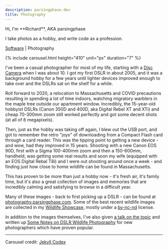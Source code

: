 ```yaml
---
description: parsingphase.dev
title: Photography
---
```

<link rel="stylesheet" href="https://use.fontawesome.com/releases/v5.8.2/css/all.css" integrity="sha384-oS3vJWv+0UjzBfQzYUhtDYW+Pj2yciDJxpsK1OYPAYjqT085Qq/1cq5FLXAZQ7Ay" crossorigin="anonymous">
Hi, I'm **Richard**, AKA parsingphase

I take photos as a hobby, and write code as a profession.

<p class="nav"><a href="/"> <i class="fas fa-laptop-code"></i> Software</a> | <i class="fas fa-camera"></i> Photography</p>

{% include carousel.html height="410" unit="px" duration="7" %}

I've been a casual photographer for most of my life, starting with a [Disc Camera](https://clickamericana.com/media/photography/what-happened-to-kodak-disc-camera-debuted-in-1982) when I was about 10.
I got my first DSLR in about 2005, and it was a background hobby for a few years until lighter devices improved enough to take over and 
the DSLRs sat on the shelf for a while.

Roll forward to 2020, a relocation to Massachusetts and COVID precautions resulting in spending a lot of time indoors, watching migratory warblers in
the maple tree outside our apartment window. Incredibly, the 15-year-old hobbyist DSLRs (Canon 350D and 400D, aka Digital Rebel XT and XTi) and cheap 70-300mm 
zoom still worked perfectly and got some decent shots (at all of 8 megapixels).

Then, just as the hobby was taking off again, I blew out the USB port, and got to remember the retro "joys" of downloading from a Compact Flash card
through a card reader. This was the tipping point to getting a new device - and wow, had they improved in 15 years. Shooting with a new Canon EOS 90D, 
first with a Sigma 100-400mm zoom and then a 150-600mm, handheld, was getting some real results and soon my wife (equipped with an EOS Digital Rebal T8i) 
and I were out shooting around once a week - and finding just how close to home wildlife can be found in Massachusetts.

This has proven to be more than just a hobby now - it's fresh air, it's family time, but it's also a great collection of images and memories
that are incredibly calming and satisfying to browse in a difficult year.

Many of these images - back to first picking up a DSLR - can be found at <br />
<i class="fas fa-globe"></i> [photography.parsingphase.com](https://photography.parsingphase.com). 
Some of the best recent wildlife images are collected in my <i class="fab fa-flickr"></i> [Wildlife Showcase](https://www.flickr.com/photos/parsingphase/albums/72157717026953392), mostly
under a <i class="fab fa-creative-commons"></i> [by-nc-nd](https://creativecommons.org/licenses/by-nc-nd/2.0/) license.

In addition to the images themselves, I've also given <i class="far fa-images"></i>
 [a talk on the topic](https://www.dropbox.com/s/g5wvf6jg6kpxwep/WildlifePhotographyWithPreamble.pdf)
 and written up <i class="fab fa-medium"></i>
[Some Notes on DSLR Wildlife Photography](https://medium.com/@parsingphase/some-notes-on-wildlife-photography-6370ea4f8965) for new photographers 
which have proven popular.

----

Carousel credit: [Jekyll Codex](https://jekyllcodex.org/without-plugin/slider)